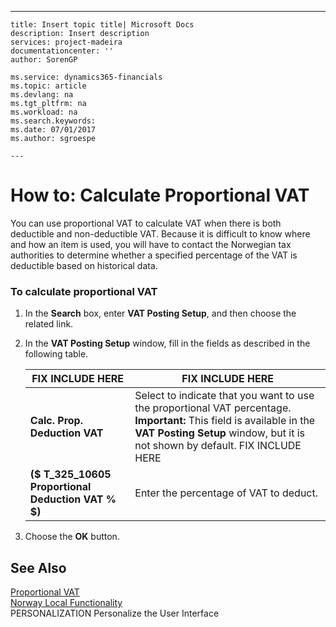 ---
    title: Insert topic title| Microsoft Docs
    description: Insert description
    services: project-madeira
    documentationcenter: ''
    author: SorenGP

    ms.service: dynamics365-financials
    ms.topic: article
    ms.devlang: na
    ms.tgt_pltfrm: na
    ms.workload: na
    ms.search.keywords:
    ms.date: 07/01/2017
    ms.author: sgroespe

    ---
# How to: Calculate Proportional VAT
You can use proportional VAT to calculate VAT when there is both deductible and non\-deductible VAT. Because it is difficult to know where and how an item is used, you will have to contact the Norwegian tax authorities to determine whether a specified percentage of the VAT is deductible based on historical data.  
  
### To calculate proportional VAT  
  
1.  In the **Search** box, enter **VAT Posting Setup**, and then choose the related link.  
  
2.  In the **VAT Posting Setup** window, fill in the fields as described in the following table.  
  
    |FIX INCLUDE HERE<!--[!INCLUDE[bp_tablefield](../../ApplicationDesign/includes/bp_tablefield_md.md)] -->|FIX INCLUDE HERE<!--[!INCLUDE[bp_tabledescription](../../ApplicationDesign/includes/bp_tabledescription_md.md)] -->|  
    |---------------------------------|---------------------------------------|  
    |**Calc. Prop. Deduction VAT**|Select to indicate that you want to use the proportional VAT percentage. **Important:**  This field is available in the **VAT Posting Setup** window, but it is not shown by default. FIX INCLUDE HERE<!--[!INCLUDE[bp_customize](../../Finance/includes/bp_customize_md.md)] -->|  
    |**\($ T\_325\_10605 Proportional Deduction VAT % $\)**|Enter the percentage of VAT to deduct.|  
  
3.  Choose the **OK** button.  
  
## See Also  
 [Proportional VAT](../../LocalFunctionalityForMicrosoftDynamicsNav2016/Norway/proportional-vat.md)   
 [Norway Local Functionality](../../LocalFunctionalityForMicrosoftDynamicsNav2016/Norway/norway-local-functionality.md)   
 PERSONALIZATION Personalize the User Interface